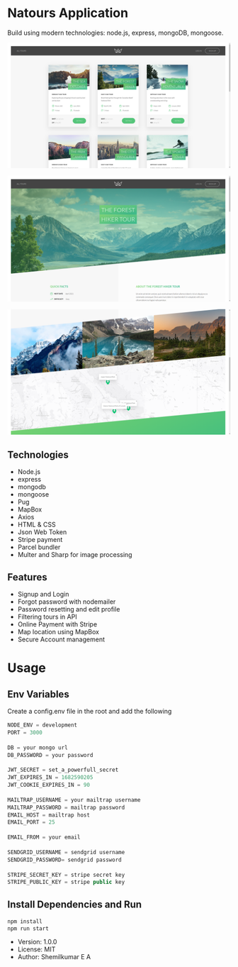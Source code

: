# Natours Application

Build using modern technologies: node.js, express, mongoDB, mongoose.

![HomeImage](https://github.com/shemilkumar/natours/blob/master/dev-data/screenshots/home.png)

![TourImage1](https://github.com/shemilkumar/natours/blob/master/dev-data/screenshots/tour1.png)

![TourImage2](https://github.com/shemilkumar/natours/blob/master/dev-data/screenshots/tour2.png)


## Technologies

* Node.js
* express
* mongodb
* mongoose
* Pug
* MapBox
* Axios
* HTML & CSS
* Json Web Token
* Stripe payment
* Parcel bundler
* Multer and Sharp for image processing

## Features

* Signup and Login
* Forgot password with nodemailer
* Password resetting and edit profile
* Filtering tours in API
* Online Payment with Stripe
* Map location using MapBox
* Secure Account management


# Usage

## Env Variables

Create a config.env file in the root and add the following

```javascript
NODE_ENV = development
PORT = 3000

DB = your mongo url
DB_PASSWORD = your password

JWT_SECRET = set_a_powerfull_secret
JWT_EXPIRES_IN = 1682590205
JWT_COOKIE_EXPIRES_IN = 90

MAILTRAP_USERNAME = your mailtrap username 
MAILTRAP_PASSWORD = mailtrap password
EMAIL_HOST = mailtrap host
EMAIL_PORT = 25

EMAIL_FROM = your email

SENDGRID_USERNAME = sendgrid username
SENDGRID_PASSWORD= sendgrid password

STRIPE_SECRET_KEY = stripe secret key
STRIPE_PUBLIC_KEY = stripe public key

```

## Install Dependencies and Run

```
npm install
npm run start
```

* Version: 1.0.0
* License: MIT
* Author: Shemilkumar E A